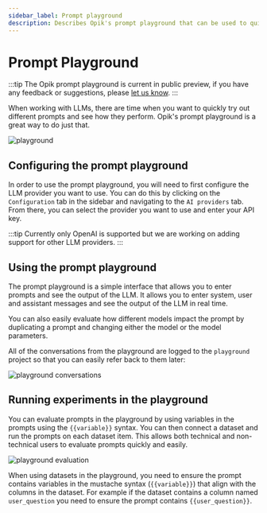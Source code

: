 ```yaml
---
sidebar_label: Prompt playground
description: Describes Opik's prompt playground that can be used to quickly try out different prompts
---
```


# Prompt Playground

:::tip
The Opik prompt playground is current in public preview, if you have any feedback or suggestions, please [let us know](https://github.com/comet-ml/opik/pulls).
:::

When working with LLMs, there are time when you want to quickly try out different prompts and see how they perform. Opik's prompt playground is a great way to do just that.

![playground](/img/evaluation/playground.png)

## Configuring the prompt playground

In order to use the prompt playground, you will need to first configure the LLM provider you want to use. You can do this by clicking on the `Configuration` tab in the sidebar and navigating to the `AI providers` tab. From there, you can select the provider you want to use and enter your API key.

:::tip
Currently only OpenAI is supported but we are working on adding support for other LLM providers.
:::

## Using the prompt playground

The prompt playground is a simple interface that allows you to enter prompts and see the output of the LLM. It allows you to enter system, user and assistant messages and see the output of the LLM in real time.

You can also easily evaluate how different models impact the prompt by duplicating a prompt and changing either the model or the model parameters.

All of the conversations from the playground are logged to the `playground` project so that you can easily refer back to them later:

![playground conversations](/img/evaluation/playground_conversations.png)

## Running experiments in the playground

You can evaluate prompts in the playground by using variables in the prompts using the `{{variable}}` syntax. You can then connect a dataset and run the prompts on each dataset item. This allows both technical and non-technical users to evaluate prompts quickly and easily.

![playground evaluation](/img/evaluation/playground_evaluation.gif)

When using datasets in the playground, you need to ensure the prompt contains variables in the mustache syntax (`{{variable}}`) that align with the columns in the dataset. For example if the dataset contains a column named `user_question` you need to ensure the prompt contains `{{user_question}}`.
